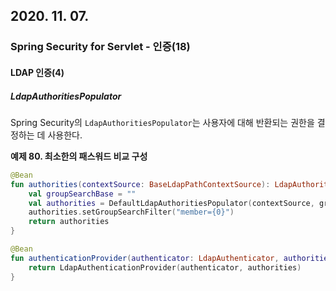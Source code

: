 ## 2020. 11. 07.

### Spring Security for Servlet - 인증(18)

#### LDAP 인증(4)

##### LdapAuthoritiesPopulator

Spring Security의 `LdapAuthoritiesPopulator`는 사용자에 대해 반환되는 권한을 결정하는 데 사용한다.

**예제 80. 최소한의 패스워드 비교 구성**

```kotlin
@Bean
fun authorities(contextSource: BaseLdapPathContextSource): LdapAuthoritiesPopulator {
    val groupSearchBase = ""
    val authorities = DefaultLdapAuthoritiesPopulator(contextSource, groupSearchBase)
    authorities.setGroupSearchFilter("member={0}")
    return authorities
}

@Bean
fun authenticationProvider(authenticator: LdapAuthenticator, authorities: LdapAuthoritiesPopulator): LdapAuthenticationProvider {
    return LdapAuthenticationProvider(authenticator, authorities)
}
```

